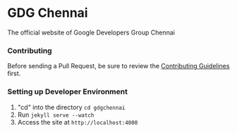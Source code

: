 # GDG Chennai

The official website of Google Developers Group Chennai

### Contributing

Before sending a Pull Request, be sure to review the [Contributing Guidelines](CONTRIBUTING.md) first.

### Setting up Developer Environment
1. "cd" into the directory `cd gdgchennai`
2. Run `jekyll serve --watch`
3. Access the site at `http://localhost:4000`
